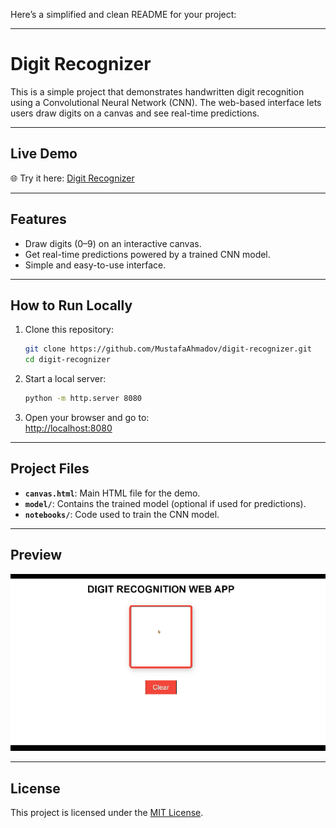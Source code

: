 Here’s a simplified and clean README for your project:

---

# **Digit Recognizer**

This is a simple project that demonstrates handwritten digit recognition using a Convolutional Neural Network (CNN). The web-based interface lets users draw digits on a canvas and see real-time predictions.

---

## **Live Demo**
🌐 Try it here: [Digit Recognizer](https://MustafaAhmadov.github.io/digit-recognizer/canvas.html)

---

## **Features**
- Draw digits (0–9) on an interactive canvas.
- Get real-time predictions powered by a trained CNN model.
- Simple and easy-to-use interface.

---

## **How to Run Locally**
1. Clone this repository:
   ```bash
   git clone https://github.com/MustafaAhmadov/digit-recognizer.git
   cd digit-recognizer
   ```

2. Start a local server:
   ```bash
   python -m http.server 8080
   ```

3. Open your browser and go to:  
   [http://localhost:8080](http://localhost:8080)

---

## **Project Files**
- **`canvas.html`**: Main HTML file for the demo.
- **`model/`**: Contains the trained model (optional if used for predictions).
- **`notebooks/`**: Code used to train the CNN model.

---

## **Preview**
![Preview](preview.gif)

---

## **License**
This project is licensed under the [MIT License](LICENSE).
